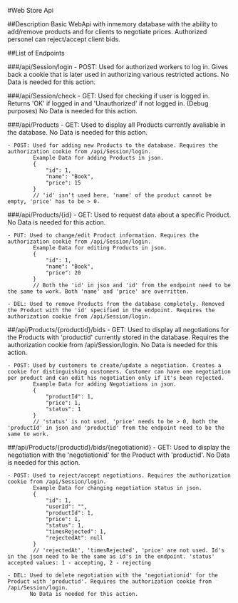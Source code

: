 #Web Store Api

##Description
Basic WebApi with inmemory database with the ability to add/remove products and for clients to negotiate prices. Authorized personel can reject/accept client bids.

##List of Endpoints

###/api/Session/login
    - POST: Used for authorized workers to log in. Gives back a cookie that is later used in authorizing various restricted actions.
            No Data is needed for this action.
    
###/api/Session/check
    - GET: Used for checking if user is logged in. Returns 'OK' if logged in and 'Unauthorized' if not logged in. (Debug purposes)
           No Data is needed for this action.

###/api/Products
    - GET: Used to display all Products currently avaliable in the database.
           No Data is needed for this action.

    - POST: Used for adding new Products to the database. Requires the authorization cookie from /api/Session/login.
            Example Data for adding Products in json.
            {
                "id": 1,
                "name": "Book",
                "price": 15
            }            
            // 'id' isn't used here, 'name' of the product cannot be empty, 'price' has to be > 0.
            

###/api/Products/{id}
    - GET: Used to request data about a specific Product.
           No Data is needed for this action.

    - PUT: Used to change/edit Product information. Requires the authorization cookie from /api/Session/login.
            Example Data for editing Products in json.
            {
                "id": 1,
                "name": "Book",
                "price": 20
            }
            // Both the 'id' in json and 'id' from the endpoint need to be the same to work. Both 'name' and 'price' are overritten.
    
    - DEL: Used to remove Products from the database completely. Removed the Product with the 'id' specified in the endpoint. Requires the authorization cookie from /api/Session/login.
    
##/api/Products/{productid}/bids
    - GET: Used to display all negotiations for the Products with 'productid' currently stored in the database. Requires the authorization cookie from /api/Session/login.
           No Data is needed for this action.
    
    - POST: Used by customers to create/update a negotiation. Creates a cookie for distinguishing customers. Customer can have one negotiation per product and can edit his negotiation only if it's been rejected.
            Example Data for adding Negotiations in json.
            {
                "productId": 1,
                "price": 1,
                "status": 1
            }
            // 'status' is not used, 'price' needs to be > 0, both the 'productId' in json and 'productid' from the endpoint need to be the same to work.
            
##/api/Products/{productid}/bids/{negotiationid}
    - GET: Used to display the negotiation with the 'negotiationid' for the Product with 'productid'.
           No Data is needed for this action.
    
    - POST: Used to reject/accept negotiations. Requires the authorization cookie from /api/Session/login.
            Example Data for changing negotiation status in json.
            {
                "id": 1,
                "userId": "",
                "productId": 1,
                "price": 1,
                "status": 1,
                "timesRejected": 1,
                "rejectedAt": null
            }
            // 'rejectedAt', 'timesRejected', 'price' are not used. Id's in the json need to be the same as id's in the endpoint. 'status' accepted values: 1 - accepting, 2 - rejecting
    
    - DEL: Used to delete negotiation with the 'negotiationid' for the Product with 'productid'. Requires the authorization cookie from /api/Session/login.
           No Data is needed for this action.
